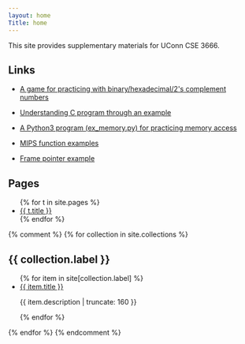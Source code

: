 ```yaml
---
layout: home
Title: home
---
```


This site provides supplementary materials for UConn CSE 3666.

## Links

* [A game for practicing with binary/hexadecimal/2's complement numbers](./binarynumbers/)

* [Understanding C program through an example](pages/c_example.html)

* [A Python3 program (ex\_memory.py) for practicing memory access](https://github.com/zhijieshi/cse3666/tree/master/practice)

* [MIPS function examples](https://github.com/zhijieshi/cse3666/tree/master/code-examples/mips-function)
* [Frame pointer example](pages/fp-example.html)

## Pages

<ul>
{% for t in site.pages %}
<li> <a href="{{ t.url | prepend: site.baseurl }}">
        {{ t.title }}
</a>
</li>
{% endfor %}
</ul>

{% comment %}
{% for collection in site.collections %}
  <h2>{{ collection.label }}</h2>
  <ul>
    {% for item in site[collection.label] %}
      	<li><a href="{{ item.url | prepend: site.baseurl }}">
		{{ item.title }}
	  </a>
        <p class="post-excerpt">{{ item.description | truncate: 160 }}</p>
	</li>
    {% endfor %}
  </ul>
{% endfor %}
{% endcomment %}
